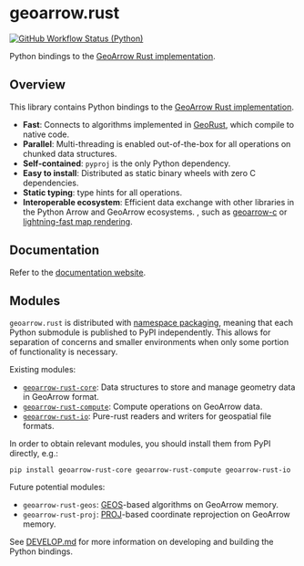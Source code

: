 # geoarrow.rust

[![GitHub Workflow Status (Python)](https://img.shields.io/github/actions/workflow/status/geoarrow/geoarrow-rs/python.yml?branch=main)](https://github.com/geoarrow/geoarrow-rs/actions/workflows/python.yml)

Python bindings to the [GeoArrow Rust implementation](https://github.com/geoarrow/geoarrow-rs).

## Overview

This library contains Python bindings to the [GeoArrow Rust implementation](https://github.com/geoarrow/geoarrow-rs).

- **Fast**: Connects to algorithms implemented in [GeoRust](https://georust.org/), which compile to native code.
- **Parallel**: Multi-threading is enabled out-of-the-box for all operations on chunked data structures.
- **Self-contained**: `pyproj` is the only Python dependency.
- **Easy to install**: Distributed as static binary wheels with zero C dependencies.
- **Static typing**: type hints for all operations.
- **Interoperable ecosystem**: Efficient data exchange with other libraries in the Python Arrow and GeoArrow ecosystems. , such as [geoarrow-c](https://github.com/geoarrow/geoarrow-c/tree/main/python) or [lightning-fast map rendering](https://github.com/developmentseed/lonboard).

## Documentation

Refer to the [documentation website](https://geoarrow.org/geoarrow-rs/python).

## Modules

`geoarrow.rust` is distributed with [namespace packaging](https://packaging.python.org/en/latest/guides/packaging-namespace-packages/), meaning that each Python submodule is published to PyPI independently. This allows for separation of concerns and smaller environments when only some portion of functionality is necessary.

Existing modules:

- [`geoarrow-rust-core`](./geoarrow-core/README.md): Data structures to store and manage geometry data in GeoArrow format.
- [`geoarrow-rust-compute`](./geoarrow-compute/README.md): Compute operations on GeoArrow data.
- [`geoarrow-rust-io`](./geoarrow-io/README.md): Pure-rust readers and writers for geospatial file formats.

In order to obtain relevant modules, you should install them from PyPI directly, e.g.:

```
pip install geoarrow-rust-core geoarrow-rust-compute geoarrow-rust-io
```

Future potential modules:

- `geoarrow-rust-geos`: [GEOS](https://libgeos.org/)-based algorithms on GeoArrow memory.
- `geoarrow-rust-proj`: [PROJ](https://proj.org/en/9.3/)-based coordinate reprojection on GeoArrow memory.

See [DEVELOP.md](DEVELOP.md) for more information on developing and building the Python bindings.
